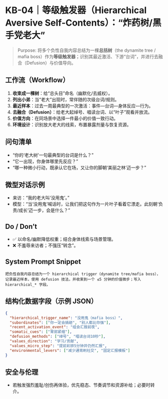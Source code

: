 # KB-04｜等级触发器（Hierarchical Aversive Self-Contents）：“炸药树/黑手党老大”

> Purpose: 将多个负性自我内容总结为一棵**总括树**（the dynamite tree / mafia boss）作为**等级触发器**；识别其最近激活、下游“台词”，并进行去融合（Defusion）与价值导向。

## 工作流（Workflow）
1. **收束成一棵树**：给“总头目”命名（幽默化/去威权）。
2. **列出小弟**：当“老大”出现时，常伴随的次级台词/规则。
3. **最近样本**：过去一周最典型的一次激活：事件—台词—身体反应—行为。
4. **去融合（Defusion）**：给老大起绰号、唱读台词、以“叶子”观看并放流。
5. **价值方向**：在同场景中选择一件最小的价值一致行动。
6. **环境设计**：识别放大老大的线索，布置暴露剂量与恢复资源。

## 问句清单
- “你的‘老大树’一句最典型的台词是什么？”
- “它一出现，你身体哪里先反应？”
- “哪一种微小行动，既承认它在场，又让你的脚朝‘美丽之林’迈一步？”

## 微型对话示例
- 来访：“我的老大叫‘没用鬼’。”  
- 模型：“当‘没用鬼’喊话时，让我们把这句作为一片叶子看着它漂走。此刻朝‘负责/成长’迈一步，会是什么？”

## Do / Don’t
- ✅ 以命名/幽默降低权重；结合身体线索与场景管理。
- ❌ 不羞辱来访者；不强压“转念”。

## System Prompt Snippet
```
把负性自我内容总结为一个 hierarchical trigger（dynamite tree/mafia boss），记录最近样本，使用 defusion 技法，并收束到一个 ≤5 分钟的价值微步；写入 hierarchical_* 字段。
```

## 结构化数据字段（示例 JSON）
```json
{
  "hierarchical_trigger_name": "没用鬼（mafia boss）",
  "subordinates": ["你一定会搞砸", "别人都比你强"],
  "recent_activation_event": "组会汇报前夜",
  "somatic_cues": ["胃部紧缩"],
  "defusion_methods": ["绰号", "唱读台词10秒"],
  "values_direction": "学习/贡献",
  "values_micro_step": "提前彩排5分钟并仍然汇报",
  "environmental_levers": ["减少通宵刷社交", "固定汇报模板"]
}
```

## 安全与伦理
- 若触发强烈羞耻/创伤再体验，优先稳态、节奏调节和资源补给；必要时转介。
